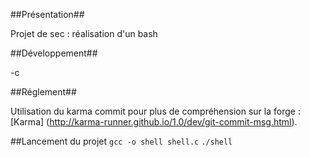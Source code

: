 ##Présentation##

Projet de sec : réalisation d'un bash

##Développement##

-c

##Réglement##

Utilisation du karma commit pour plus de compréhension sur la forge : [Karma] (http://karma-runner.github.io/1.0/dev/git-commit-msg.html).


##Lancement du projet
``gcc -o shell shell.c``
``./shell``
